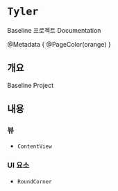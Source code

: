 # ``Tyler``

Baseline 프로젝트 Documentation

@Metadata {
    @PageColor(orange)
}

## 개요

Baseline Project

## 내용

### 뷰
- ``ContentView``

### UI 요소
- ``RoundCorner``
